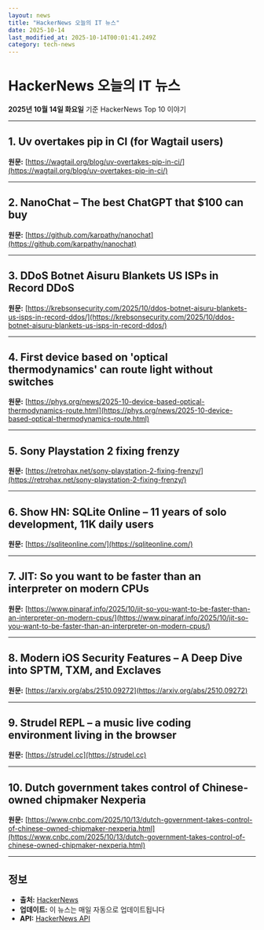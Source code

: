 ```yaml
---
layout: news
title: "HackerNews 오늘의 IT 뉴스"
date: 2025-10-14
last_modified_at: 2025-10-14T00:01:41.249Z
category: tech-news
---
```


# HackerNews 오늘의 IT 뉴스

**2025년 10월 14일 화요일** 기준 HackerNews Top 10 이야기

---


## 1. Uv overtakes pip in CI (for Wagtail users)

**원문:** [https://wagtail.org/blog/uv-overtakes-pip-in-ci/](https://wagtail.org/blog/uv-overtakes-pip-in-ci/)

---


## 2. NanoChat – The best ChatGPT that $100 can buy

**원문:** [https://github.com/karpathy/nanochat](https://github.com/karpathy/nanochat)

---


## 3. DDoS Botnet Aisuru Blankets US ISPs in Record DDoS

**원문:** [https://krebsonsecurity.com/2025/10/ddos-botnet-aisuru-blankets-us-isps-in-record-ddos/](https://krebsonsecurity.com/2025/10/ddos-botnet-aisuru-blankets-us-isps-in-record-ddos/)

---


## 4. First device based on 'optical thermodynamics' can route light without switches

**원문:** [https://phys.org/news/2025-10-device-based-optical-thermodynamics-route.html](https://phys.org/news/2025-10-device-based-optical-thermodynamics-route.html)

---


## 5. Sony Playstation 2 fixing frenzy

**원문:** [https://retrohax.net/sony-playstation-2-fixing-frenzy/](https://retrohax.net/sony-playstation-2-fixing-frenzy/)

---


## 6. Show HN: SQLite Online – 11 years of solo development, 11K daily users

**원문:** [https://sqliteonline.com/](https://sqliteonline.com/)

---


## 7. JIT: So you want to be faster than an interpreter on modern CPUs

**원문:** [https://www.pinaraf.info/2025/10/jit-so-you-want-to-be-faster-than-an-interpreter-on-modern-cpus/](https://www.pinaraf.info/2025/10/jit-so-you-want-to-be-faster-than-an-interpreter-on-modern-cpus/)

---


## 8. Modern iOS Security Features – A Deep Dive into SPTM, TXM, and Exclaves

**원문:** [https://arxiv.org/abs/2510.09272](https://arxiv.org/abs/2510.09272)

---


## 9. Strudel REPL – a music live coding environment living in the browser

**원문:** [https://strudel.cc](https://strudel.cc)

---


## 10. Dutch government takes control of Chinese-owned chipmaker Nexperia

**원문:** [https://www.cnbc.com/2025/10/13/dutch-government-takes-control-of-chinese-owned-chipmaker-nexperia.html](https://www.cnbc.com/2025/10/13/dutch-government-takes-control-of-chinese-owned-chipmaker-nexperia.html)

---


## 정보

- **출처:** [HackerNews](https://news.ycombinator.com/)
- **업데이트:** 이 뉴스는 매일 자동으로 업데이트됩니다
- **API:** [HackerNews API](https://github.com/HackerNews/API)


